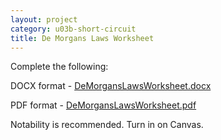 ```yaml
---
layout: project
category: u03b-short-circuit
title: De Morgans Laws Worksheet
---
```


Complete the following:

DOCX format - [DeMorgansLawsWorksheet.docx](/apcsa/u03b_sc/U03b_DeMorgansLawsWorksheet/DeMorgansLawsWorksheet.docx)

PDF format - [DeMorgansLawsWorksheet.pdf](/apcsa/u03b_sc/U03b_DeMorgansLawsWorksheet/DeMorgansLawsWorksheet.pdf)

Notability is recommended. Turn in on Canvas.
